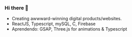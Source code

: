 ### Hi there 👋
- Creating awwward-winning digital products/websites. 
- ReactJS, Typescript, mySQL, C, Firebase
- Aprendendo: GSAP, Three.js for animations & Typescript
